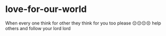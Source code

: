 # love-for-our-world
When every one think for other they think for you too please 😔😔😔😣 help others and follow your lord lord
